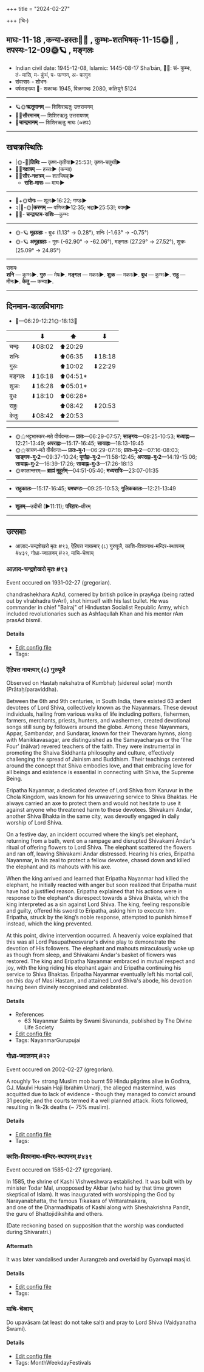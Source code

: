 +++
title = "2024-02-27"

+++
(चि॰)
## माघः-11-18  ,कन्या-हस्तः🌛🌌  ,  कुम्भः-शतभिषक्-11-15🌞🌌  ,  तपस्यः-12-09🌞🪐  , मङ्गलः
- Indian civil date: 1945-12-08, Islamic: 1445-08-17 Shaʿbān, 🌌🌞: सं- कुम्भः, तं- मासि, म- कुंभं, प- फग्गण, अ- फागुन
- संवत्सरः - शोभनः
- वर्षसङ्ख्या 🌛- शकाब्दः 1945, विक्रमाब्दः 2080, कलियुगे 5124
___________________
- 🪐🌞**ऋतुमानम्** — शिशिरऋतुः उत्तरायणम्
- 🌌🌞**सौरमानम्** — शिशिरऋतुः उत्तरायणम्
- 🌛**चान्द्रमानम्** — शिशिरऋतुः माघः (≈तपः)
___________________


## खचक्रस्थितिः
- |🌞-🌛|**तिथिः** — कृष्ण-तृतीया►25:53!; कृष्ण-चतुर्थी►  
- 🌌🌛**नक्षत्रम्** — हस्तः► (कन्या)  
- 🌌🌞**सौर-नक्षत्रम्** — शतभिषक्►  
  - **राशि-मासः** — माघः► 
___________________
- 🌛+🌞**योगः** — शूलः►16:22; गण्डः►  
- २|🌛-🌞|**करणम्** — वणिजा►12:35; भद्रा►25:53!; बवम्►  
- 🌌🌛- **चन्द्राष्टम-राशिः**—कुम्भः  
___________________
- 🌞-🪐 **मूढग्रहाः** - बुधः (1.13° → 0.28°), शनिः (-1.63° → -0.75°)
- 🌞-🪐 **अमूढग्रहाः** - गुरुः (-62.90° → -62.06°), मङ्गलः (27.29° → 27.52°), शुक्रः (25.09° → 24.85°)
___________________
राशयः  
**शनि** — कुम्भः►. **गुरु** — मेषः►. **मङ्गल** — मकरः►. **शुक्र** — मकरः►. **बुध** — कुम्भः►. **राहु** — मीनः►. **केतु** — कन्या►. 
___________________


## दिनमान-कालविभागाः
- 🌅—06:29-12:21🌞-18:13🌇  

|      |⬇     |⬆     |⬇     |
|------|-----|-----|------|
|चन्द्रः|⬇08:02 |⬆20:29 |     |
|शनिः   |     |⬆06:35 |⬇18:18 |
|गुरुः  |     |⬆10:02 |⬇22:29 |
|मङ्गलः |⬇16:18 |⬆04:51*|     |
|शुक्रः |⬇16:28 |⬆05:01*|     |
|बुधः   |⬇18:10 |⬆06:28*|     |
|राहुः  |     |⬆08:42 |⬇20:53 |
|केतुः  |⬇08:42 |⬆20:53 |     |
___________________
- 🌞⚝भट्टभास्कर-मते वीर्यवन्तः— **प्रातः**—06:29-07:57; **साङ्गवः**—09:25-10:53; **मध्याह्नः**—12:21-13:49; **अपराह्णः**—15:17-16:45; **सायाह्नः**—18:13-19:45  
- 🌞⚝सायण-मते वीर्यवन्तः— **प्रातः-मु॰1**—06:29-07:16; **प्रातः-मु॰2**—07:16-08:03; **साङ्गवः-मु॰2**—09:37-10:24; **पूर्वाह्णः-मु॰2**—11:58-12:45; **अपराह्णः-मु॰2**—14:19-15:06; **सायाह्नः-मु॰2**—16:39-17:26; **सायाह्नः-मु॰3**—17:26-18:13  
- 🌞कालान्तरम्— **ब्राह्मं मुहूर्तम्**—04:51-05:40; **मध्यरात्रिः**—23:07-01:35  
___________________
- **राहुकालः**—15:17-16:45; **यमघण्टः**—09:25-10:53; **गुलिककालः**—12:21-13:49  
___________________
- **शूलम्**—उदीची (►11:11); **परिहारः**–क्षीरम्  
___________________

## उत्सवाः
- आज़ाद-चन्द्रशेखरो मृतः #९३, ऎऱिपत्त नायऩ्मार् (८) गुरुपूजै, काशि-विश्वनाथ-मन्दिर-स्थापनम् #४३९, गोध्रा-ज्वालनम् #२२, माचि-चॆव्वाय्
### आज़ाद-चन्द्रशेखरो मृतः #९३

Event occured on 1931-02-27 (gregorian). 

chandrashekhara AzAd, cornered by british police in prayAga (being ratted out by vIrabhadra tivArI), shot himself with his last bullet. He was commander in chief "Balraj" of Hindustan Socialist Republic Army, which included revolutionaries such as Ashfaqullah Khan and his mentor rAm prasAd bismil.

#### Details
- [Edit config file](https://github.com/jyotisham/adyatithi/blob/master/mahApuruSha/xatra-later/gregorian/day/02/27/AzAda-chandrashekharo_mRtaH.toml)
- Tags: 


### ऎऱिपत्त नायऩ्मार् (८) गुरुपूजै

Observed on Hastaḥ nakshatra of Kumbhaḥ (sidereal solar) month (Prātaḥ/paraviddha). 

Between the 6th and 9th centuries, in South India, there existed 63 ardent devotees of Lord Shiva, collectively known as the Nayanmars. These devout individuals, hailing from various walks of life including potters, fishermen, farmers, merchants, priests, hunters, and washermen, created devotional songs still sung by followers around the globe. Among these Nayanmars, Appar, Sambandar, and Sundarar, known for their Thevaram hymns, along with Manikkavasagar, are distinguished as the Samayacharyas or the ‘The Four’ (nālvar) revered teachers of the faith. They were instrumental in promoting the Shaiva Siddhanta philosophy and culture, effectively challenging the spread of Jainism and Buddhism. Their teachings centered around the concept that Shiva embodies love, and that embracing love for all beings and existence is essential in connecting with Shiva, the Supreme Being.

Eripatha Nayanmar, a dedicated devotee of Lord Shiva from Karuvur in the Chola Kingdom, was known for his unwavering service to Shiva Bhaktas. He always carried an axe to protect them and would not hesitate to use it against anyone who threatened harm to these devotees. Shivakami Andar, another Shiva Bhakta in the same city, was devoutly engaged in daily worship of Lord Shiva.

On a festive day, an incident occurred where the king’s pet elephant, returning from a bath, went on a rampage and disrupted Shivakami Andar's ritual of offering flowers to Lord Shiva. The elephant scattered the flowers and ran off, leaving Shivakami Andar distressed. Hearing his cries, Eripatha Nayanmar, in his zeal to protect a fellow devotee, chased down and killed the elephant and its mahouts with his axe.

When the king arrived and learned that Eripatha Nayanmar had killed the elephant, he initially reacted with anger but soon realized that Eripatha must have had a justified reason. Eripatha explained that his actions were in response to the elephant's disrespect towards a Shiva Bhakta, which the king interpreted as a sin against Lord Shiva. The king, feeling responsible and guilty, offered his sword to Eripatha, asking him to execute him. Eripatha, struck by the king’s noble response, attempted to punish himself instead, which the king prevented.

At this point, divine intervention occurred. A heavenly voice explained that this was all Lord Pasupatheesvarar's divine play to demonstrate the devotion of His followers. The elephant and mahouts miraculously woke up as though from sleep, and Shivakami Andar's basket of flowers was restored. The king and Eripatha Nayanmar embraced in mutual respect and joy, with the king riding his elephant again and Eripatha continuing his service to Shiva Bhaktas. Eripatha Nayanmar eventually left his mortal coil, on this day of Masi Hastam, and attained Lord Shiva's abode, his devotion having been divinely recognised and celebrated.

#### Details
- References
  - 63 Nayanmar Saints by Swami Sivananda, published by The Divine Life Society
- [Edit config file](https://github.com/jyotisham/adyatithi/blob/master/mahApuruSha/nAyanmAr/sidereal_solar_month/nakshatra/11/13/er2ipatta_nAyan2mAr_%288%29_gurupUjai.toml)
- Tags: NayanmarGurupujai


### गोध्रा-ज्वालनम् #२२

Event occured on 2002-02-27 (gregorian). 

A roughly 1k+ strong Muslim mob burnt 59 Hindu pilgrims alive in Godhra, GJ. Maulvi Husain Haji Ibrahim Umarji, the alleged mastermind, was acquitted due to lack of evidence - though they managed to convict around 31 people; and the courts termed it a well planned attack. Riots followed, resulting in 1k-2k deaths (~ 75% muslim).

#### Details
- [Edit config file](https://github.com/jyotisham/adyatithi/blob/master/mahApuruSha/xatra-later/gregorian/day/02/27/godhrA-jvAlanam.toml)
- Tags: 


### काशि-विश्वनाथ-मन्दिर-स्थापनम् #४३९

Event occured on 1585-02-27 (gregorian). 

In 1585, the shrine of Kashi Vishweshwara established.
It was built with by minister Todar Mal, unopposed by Akbar (who had by that time grown skeptical of Islam).
It was inaugurated with worshipping the God by Narayanabhatta, the famous Tikakara of Vrittaratnakara,  
and one of the Dharmadhipatis of Kashi along with Sheshakrishna Pandit, the guru of Bhattojidikshita and others.

(Date reckoning based on supposition that the worship was conducted during Shivaratri.)

#### Aftermath
It was later vandalised under Aurangzeb and overlaid by Gyanvapi masjid.

#### Details
- [Edit config file](https://github.com/jyotisham/adyatithi/blob/master/mahApuruSha/general-indic-tropical/gregorian/day/02/27/kAshI-vishvanAtha-mandira-sthApanam.toml)
- Tags: 


### माचि-चॆव्वाय्



Do upavāsam (at least do not take salt) and pray to Lord Shiva (Vaidyanatha Swami).

#### Details
- [Edit config file](https://github.com/jyotisham/adyatithi/blob/master/tamil/description_only/mAci~cevvAy.toml)
- Tags: MonthWeekdayFestivals


